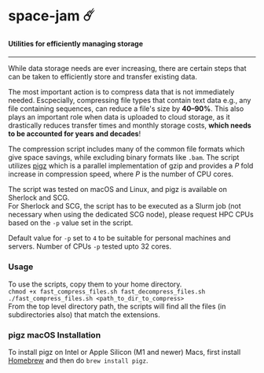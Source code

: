 # space-jam ☄️
#### Utilities for efficiently managing storage
---

While data storage needs are ever increasing, there are certain steps that can be taken to efficiently store and transfer existing data.

The most important action is to compress data that is not immediately needed. Escpecially, compressing file types that contain text data e.g., any file containing sequences, can reduce a file's size by **40–90%**.
This also plays an important role when data is uploaded to cloud storage, as it drastically reduces transfer times and monthly storage costs, **which needs to be accounted for years and decades**!

The compression script includes many of the common file formats which give space savings, while excluding binary formats like `.bam`.
The script utilizes [pigz](https://zlib.net/pigz/) which is a parallel implementation of gzip and provides a _P_ fold increase in compression speed, where _P_ is the number of CPU cores.

The script was tested on macOS and Linux, and pigz is available on Sherlock and SCG.  
For Sherlock and SCG, the script has to be executed as a Slurm job (not necessary when using the dedicated SCG node), please request HPC CPUs based on the `-p` value set in the script.  

Default value for `-p` set to `4` to be suitable for personal machines and servers. Number of CPUs `-p` tested upto 32 cores.
  
### Usage
To use the scripts, copy them to your home directory.  
`chmod +x fast_compress_files.sh fast_decompress_files.sh`  
`./fast_compress_files.sh <path_to_dir_to_compress>`  
From the top level directory path, the scripts will find all the files (in subdirectories also) that match the extensions.


### pigz macOS Installation
To install pigz on Intel or Apple Silicon (M1 and newer) Macs, first install [Homebrew](https://brew.sh) and then do `brew install pigz`.
